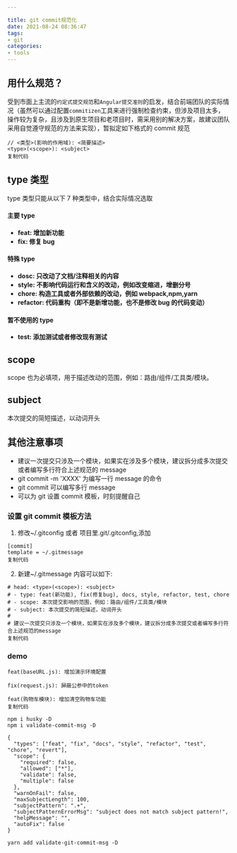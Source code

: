 ```yaml
---

title: git commit规范化
date: 2021-08-24 08:36:47
tags:
- git
categories: 
- tools
---
```


## 用什么规范？

受到市面上主流的`约定式提交规范`和`Angular提交准则`的启发，结合前端团队的实际情况（虽然可以通过配置`commitizen`工具来进行强制检查约束，但涉及项目太多，操作较为复杂，且涉及到原生项目和老项目时，需采用别的解决方案，故建议团队采用自觉遵守规范的方法来实现），暂拟定如下格式的 commit 规范

```
// <类型>(影响的作用域): <简要描述>
<type>(<scope>): <subject>
复制代码
```

## type 类型

type 类型只能从以下 7 种类型中，结合实际情况选取

#### 主要 type

-   **feat: 增加新功能**
-   **fix: 修复 bug**

#### 特殊 type

-   **dosc: 只改动了文档/注释相关的内容**
-   **style: 不影响代码运行和含义的改动，例如改变缩进，增删分号**
-   **chore: 构造工具或者外部依赖的改动，例如 webpack,npm,yarn**
-   **refactor: 代码重构（即不是新增功能，也不是修改 bug 的代码变动）**

#### 暂不使用的 type

-   **test: 添加测试或者修改现有测试**

## scope

scope 也为必填项，用于描述改动的范围，例如：路由/组件/工具类/模块。

## subject

本次提交的简短描述，以动词开头

## 其他注意事项

-   建议一次提交只涉及一个模块，如果实在涉及多个模块，建议拆分成多次提交或者编写多行符合上述规范的 message
-   git commit -m 'XXXX' 为编写一行 message 的命令
-   git commit 可以编写多行 message
-   可以为 git 设置 commit 模板，时刻提醒自己

### 设置 git commit 模板方法

1.  修改~/.gitconfig 或者 项目里.git/.gitconfig,添加

```
[commit]
template = ~/.gitmessage
复制代码
```

2.  新建~/.gitmessage 内容可以如下:

```
# head: <type>(<scope>): <subject>
# - type: feat(新功能), fix(修复bug), docs, style, refactor, test, chore
# - scope: 本次提交影响的范围，例如：路由/组件/工具类/模块
# - subject: 本次提交的简短描述，动词开头
#
# 建议一次提交只涉及一个模块，如果实在涉及多个模块，建议拆分成多次提交或者编写多行符合上述规范的message
复制代码
```

### demo

```
feat(baseURL.js): 增加演示环境配置

fix(request.js): 屏蔽公参中的token

feat(购物车模块): 增加清空购物车功能
复制代码
```

```
npm i husky -D
npm i validate-commit-msg -D
```

```
{
  "types": ["feat", "fix", "docs", "style", "refactor", "test", "chore", "revert"],
  "scope": {
    "required": false,
    "allowed": ["*"],
    "validate": false,
    "multiple": false
  },
  "warnOnFail": false,
  "maxSubjectLength": 100,
  "subjectPattern": ".+",
  "subjectPatternErrorMsg": "subject does not match subject pattern!",
  "helpMessage": "",
  "autoFix": false
}

```

```
yarn add validate-git-commit-msg -D
```



## 
